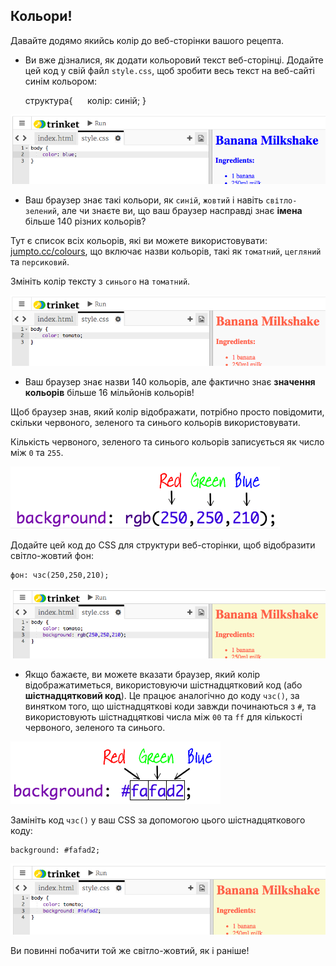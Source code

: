 ## Кольори!

Давайте додямо якийсь колір до веб-сторінки вашого рецепта.

+ Ви вже дізналися, як додати кольоровий текст веб-сторінці. Додайте цей код у свій файл `style.css`, щоб зробити весь текст на веб-сайті синім кольором:

    структура{
         колір: синій;
    }
    

![screenshot](images/recipe-blue.png)

+ Ваш браузер знає такі кольори, як ` синій `, `жовтий` і навіть `світло-зелений`, але чи знаєте ви, що ваш браузер насправді знає **імена** більше 140 різних кольорів?

Тут є список всіх кольорів, які ви можете використовувати: [jumpto.cc/colours](http://jumpto.cc/colours), що включає назви кольорів, такі як `томатний`, `цегляний` та `персиковий`.

Змініть колір тексту з `синього` на `томатний`.

![скріншот](images/recipe-tomato.png)

+ Ваш браузер знає назви 140 кольорів, але фактично знає **значення кольорів** більше 16 мільйонів кольорів!

Щоб браузер знав, який колір відображати, потрібно просто повідомити, скільки червоного, зеленого та синього кольорів використовувати.

Кількість червоного, зеленого та синього кольорів записується як число між `0` та `255`.

![Знімок екрану](images/recipe-rgb-img.png)

Додайте цей код до CSS для структури веб-сторінки, щоб відобразити світло-жовтий фон:

    фон: чзс(250,250,210);
    

![знімок екрану](images/recipe-rgb.png)

+ Якщо бажаєте, ви можете вказати браузер, який колір відображатиметься, використовуючи шістнадцятковий код (або **шістнадцятковий код**). Це працює аналогічно до коду `чзс()`, за винятком того, що шістнадцяткові коди завжди починаються з `#`, та використовують шістнадцяткові числа між `00` та `ff` для кількості червоного, зеленого та синього.

![скріншот](images/recipe-hex-img.png)

Замініть код `чзс()` у ваш CSS за допомогою цього шістнадцяткового коду:

    background: #fafad2;
    

![скріншот](images/recipe-hex.png)

Ви повинні побачити той же світло-жовтий, як і раніше!